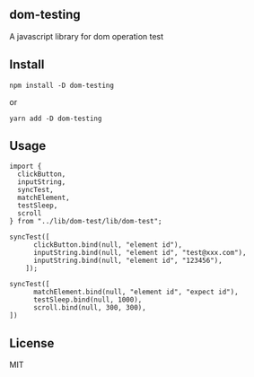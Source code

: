 ## dom-testing

A javascript library for dom operation test

## Install

```
npm install -D dom-testing
```

or

```
yarn add -D dom-testing
```

## Usage

```
import {
  clickButton,
  inputString,
  syncTest,
  matchElement,
  testSleep,
  scroll
} from "../lib/dom-test/lib/dom-test";

syncTest([
      clickButton.bind(null, "element id"),
      inputString.bind(null, "element id", "test@xxx.com"),
      inputString.bind(null, "element id", "123456"),
    ]);

syncTest([
      matchElement.bind(null, "element id", "expect id"),
      testSleep.bind(null, 1000),
      scroll.bind(null, 300, 300),
])

```

## License
MIT
